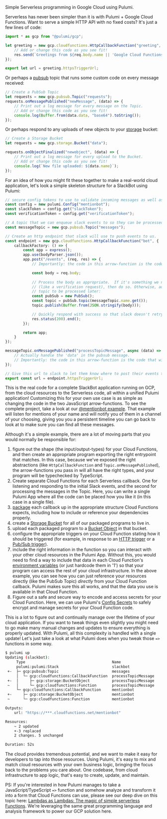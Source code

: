 Simple Serverless programming in Google Cloud using Pulumi.

Serverless has never been simpler than it is with Pulumi + Google Cloud Functions.  Want to serve a simple HTTP API with no fixed costs?  It's just a few lines of code:

```typescript
import * as gcp from "@pulumi/gcp";

let greeting = new gcp.cloudfunctions.HttpCallbackFunction("greeting", (req, res) => {
    // Add or change this code as you see fit!
    res.send(`Greetings from ${req.body.name || 'Google Cloud Functions'}!`);
});

export let url = greeting.httpsTriggerUrl;
```

Or perhaps a [pubsub](https://cloud.google.com/pubsub/) topic that runs some custom code on every message received:

```typescript
// Create a PubSub Topic
let requests = new gcp.pubsub.Topic("requests");
requests.onMessagePublished("newMessage", (data) => {
    // Print out a log message for every message on the Topic.
    // Add or change this code as you see fit!
    console.log(Buffer.from(data.data, "base64").toString());
});
```

Or perhaps respond to any uploads of new objects to your [storage](https://cloud.google.com/storage/) bucket:

```typescript
// Create a Storage Bucket
let requests = new gcp.storage.Bucket("data");

requests.onObjectFinalized("newobject", (data) => {
    // Print out a log message for every upload to the Bucket.
    // Add or change this code as you see fit!
    console.log(`New file uploaded: ${data.name}`);
});
```

For an idea of how you might fit these together to make a real-world cloud application, let's look a simple skeleton structure for a SlackBot using Pulumi:

```ts
// secure config tokens to use to validate incoming messages as well as authenticate ourself to slack
const config = new pulumi.Config("mentionbot");
const slackToken = config.get("slackToken");
const verificationToken = config.get("verificationToken");

// A topic that we can enqueue slack events to so they can be processed in batch later on
const messageTopic = new gcp.pubsub.Topic("messages");

// Create an http endpoint that slack will use to push events to us.
const endpoint = new gcp.cloudfunctions.HttpCallbackFunction("bot", {
    callbackFactory: () => {
        const app = express();
        app.use(bodyParser.json());
        app.post("/events", (req, res) => {
            // Importantly: the code in this arrow-function is the code that will run in your serverless GCP cloud function!

            const body = req.body;
            
            // Process the body as appropriate.  If it's something we need to respond to immediately
            // (like a verification request), then do so. Otherwise, add the message to our pubsub
            // topic to be processed later:
            const pubSub = new PubSub();
            const topic = pubSub.topic(messageTopic.name.get());
            topic.publish(Buffer.from(JSON.stringify(body)));            

            // Quickly respond with success so that slack doesn't retry.
            res.status(200).end();
        });

        return app;
    }
});

messageTopic.onMessagePublished("processTopicMessage", async (data) => {
    // Actually handle the 'data' in the pubsub message.
    // Importantly: the code in this arrow-function is the code that will run in your serverless GCP cloud function!
});

// Give this url to slack to let them know where to post their events to.
export const url = endpoint.httpsTriggerUrl;
```

This is the real code for a complete SlackBot application running on GCP, from the cloud resources to the Serverless code, all within a unified Pulumi application!  Customizing this for your own use case is as simple as changing the code in the two JavaScript arrow-functions.  To see the complete project, take a look at our [@mentionbot example](https://github.com/pulumi/examples/tree/master/gcp-ts-slackbot).  That example will listen for mentions of your name and will notify you of them in a channel of your choosing, giving you you a persistent timeline you can go back to look at to make sure you can find all these messages.

Although it's a simple example, there are a lot of moving parts that you would normally be responsible for:

1. figure out the shape (the input/output-types) for your Cloud Functions, and then create an appropriate program exporting the right entrypoint that matches.  In this case, because we've exposed the right abstractions (like `HttpCallbackFunction` and `Topic.onMessagePublished`), the arrow-functions you pass in will all have the right types, and your program will be typechecked by TypeScript.
1. Create separate Cloud Functions for each Serverless callback.  One for listening and responding to the initial Slack events, and the second for processing the messages in the Topic.  Here, you can write a single Pulumi App where all the code can be placed how you like it (in this case in a single file).
1. [package](https://cloud.google.com/functions/docs/writing/) each callback up in the appropriate structure Cloud Functions expects, including how to include or reference your dependencies properly.
1. create a [Storage Bucket](https://cloud.google.com/storage/docs/creating-buckets) for all of our packaged programs to live in.
1. upload each packaged program to a [Bucket Object](https://cloud.google.com/storage/docs/uploading-objects) in that bucket.
1. configure the appropriate triggers on your Cloud Function stating how it should be triggered (for example, in response to an [HTTP trigger](https://cloud.google.com/functions/docs/calling/http) or a [Pub/Sub trigger](https://cloud.google.com/functions/docs/calling/pubsub)).  
1. include the right information in the function so you can interact with your other cloud resources in the Pulumi App.  Without this, you would need to find a way to include that data in each Cloud Function's [environment variables](https://cloud.google.com/functions/docs/env-var) (or just hardcode them in '1') so that your program can access the rest of your cloud infrastructure.  In the above example, you can see how you can just reference your resources directly (like the PubSub Topic) *directly* from your Cloud Function callback.  Pulumi makes sure this all works, and that the data you use is available in that Cloud Function.
1. Figure out a safe and secure way to encode and access secrets for your Cloud Function.  Here, we can use Pulumi's [Config Secrets](https://pulumi.io/reference/config.html#secrets) to safely encrypt and manage secrets for your Cloud Function code.

This is a lot to figure out and continually manage over the lifetime of your cloud application.  If you want to tweak things even slightly you might need to go make many manual changes and updates to ensure everything is properly updated.  With Pulumi, all this complexity is handled with a single update!  Let's just take a look at what Pulumi does when you tweak those `=>` functions in some way.

```bash
$ pulumi up
Updating (slackbot):
     Type                                       Name                        Status       Info
     pulumi:pulumi:Stack                        slackbot
 +-  ├─ gcp:pubsub:Topic                        messages                    replaced     [diff: +labels~name]
     │  └─ gcp:cloudfunctions:CallbackFunction  processTopicMessage
 +-  │     ├─ gcp:storage:BucketObject          processTopicMessage         replaced     [diff: ~name,source]
 ~   │     └─ gcp:cloudfunctions:Function       processTopicMessage         updated      [diff: ~eventTrigger,sourceArchiveObject]
     └─ gcp:cloudfunctions:CallbackFunction     mentionbot
 +-     ├─ gcp:storage:BucketObject             mentionbot                  replaced     [diff: ~name,source]
 ~      └─ gcp:cloudfunctions:Function          mentionbot                  updated      [diff: ~sourceArchiveObject]

Outputs:
    url: "https://***.cloudfunctions.net/mentionbot"

Resources:
    ~ 2 updated
    +-3 replaced
    2 changes. 5 unchanged

Duration: 52s
```

The cloud provides tremendous potential, and we want to make it easy for developers to tap into those resources. Using Pulumi, it's easy to mix and match cloud resources with your own business logic, bringing the focus back to the problems you care about. One codebase, from cloud infrastructure to app logic, that's easy to create, update, and maintain.

PS: If you're interested in how Pulumi manages to take a JavaScript/TypeScript `=>` function and somehow analyze and transform it into a form that Cloud Functions can use, please see our deep dive on this topic here: [Lambdas as Lambdas: The magic of simple serverless Functions](https://blog.pulumi.com/lambdas-as-lambdas-the-magic-of-simple-serverless-functions).  We're leveraging the same great programming language and analysis framework to power our GCP solution here.
